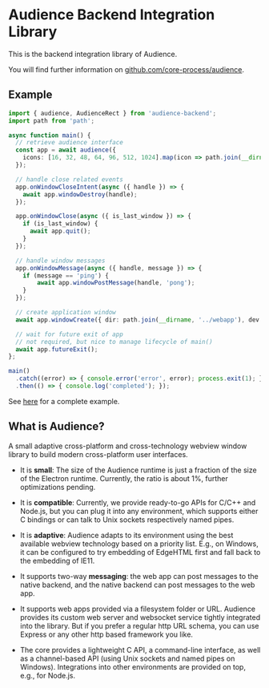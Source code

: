 # Audience Backend Integration Library

This is the backend integration library of Audience.

You will find further information on [github.com/core-process/audience](https://github.com/core-process/audience).

## Example

```ts
import { audience, AudienceRect } from 'audience-backend';
import path from 'path';

async function main() {
  // retrieve audience interface
  const app = await audience({
    icons: [16, 32, 48, 64, 96, 512, 1024].map(icon => path.join(__dirname, '../icons', icon + '.png')),
  });

  // handle close related events
  app.onWindowCloseIntent(async ({ handle }) => {
    await app.windowDestroy(handle);
  });

  app.onWindowClose(async ({ is_last_window }) => {
    if (is_last_window) {
      await app.quit();
    }
  });

  // handle window messages
  app.onWindowMessage(async ({ handle, message }) => {
    if (message == 'ping') {
        await app.windowPostMessage(handle, 'pong');
    }
  });

  // create application window
  await app.windowCreate({ dir: path.join(__dirname, '../webapp'), dev: true });

  // wait for future exit of app
  // not required, but nice to manage lifecycle of main()
  await app.futureExit();
};

main()
  .catch((error) => { console.error('error', error); process.exit(1); })
  .then(() => { console.log('completed'); });
```

See [here](https://github.com/core-process/audience/examples/terminal/) for a complete example.

## What is Audience?
A small adaptive cross-platform and cross-technology webview window library to build modern cross-platform user interfaces.

- It is **small**: The size of the Audience runtime is just a fraction of the size of the Electron runtime. Currently, the ratio is about 1%, further optimizations pending.

- It is **compatible**: Currently, we provide ready-to-go APIs for C/C++ and Node.js, but you can plug it into any environment, which supports either C bindings or can talk to Unix sockets respectively named pipes.

- It is **adaptive**: Audience adapts to its environment using the best available webview technology based on a priority list. E.g., on Windows, it can be configured to try embedding of EdgeHTML first and fall back to the embedding of IE11.

- It supports two-way **messaging**: the web app can post messages to the native backend, and the native backend can post messages to the web app.

- It supports web apps provided via a filesystem folder or URL. Audience provides its custom web server and websocket service tightly integrated into the library. But if you prefer a regular http URL schema, you can use Express or any other http based framework you like.

- The core provides a lightweight C API, a command-line interface, as well as a channel-based API (using Unix sockets and named pipes on Windows). Integrations into other environments are provided on top, e.g., for Node.js.
